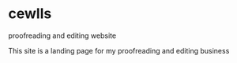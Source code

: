 # cewlls
proofreading and editing website

This site is a landing page for my proofreading and editing business
